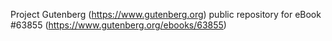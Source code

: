 Project Gutenberg (https://www.gutenberg.org) public repository for
eBook #63855 (https://www.gutenberg.org/ebooks/63855)
